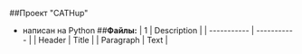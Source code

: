##Проект "CATHup"
 - написан на Python
##**Файлы:**
| 1 | Description |
| ----------- | ----------- |
| Header | Title |
| Paragraph | Text |
